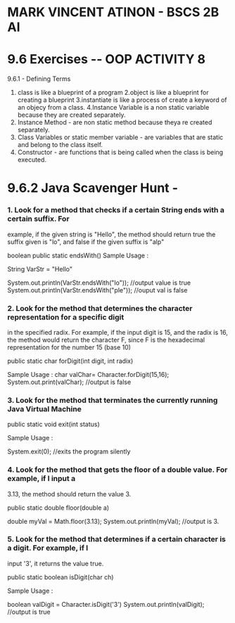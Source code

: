 # MARK VINCENT ATINON - BSCS 2B AI
# 9.6 Exercises -- OOP ACTIVITY 8
9.6.1 - Defining Terms
1. class is like a blueprint of a program
2.object is like a blueprint for creating a blueprint 
3.instantiate is like a process of create a keyword of an objecy from a class.
4.Instance Variable is a non static variable because they are created separately.
5. Instance Method - are non static method because theya re created separately.
6. Class Variables or static member variable - are variables that are static and belong to the class itself.
7. Constructor - are functions that is being called when the class is being executed.

# 9.6.2 Java Scavenger Hunt - 

### 1. Look for a method that checks if a certain String ends with a certain suffix. For
example, if the given string is "Hello", the method should return true the suffix given
is "lo", and false if the given suffix is "alp"

boolean public static endsWith()
Sample Usage :

String VarStr = "Hello"

System.out.println(VarStr.endsWith("lo"));
//output value is true
System.out.println(VarStr.endsWith("ple"));
//ouput val is false

### 2. Look for the method that determines the character representation for a specific digit
in the specified radix. For example, if the input digit is 15, and the radix is 16, the
method would return the character F, since F is the hexadecimal representation for
the number 15 (base 10)

 public static char forDigit(int digit, int radix)  

Sample Usage :
char valChar= Character.forDigit(15,16);
System.out.print(valChar);
//output is false

### 3. Look for the method that terminates the currently running Java Virtual Machine

 public static void exit(int status)

Sample Usage :

System.exit(0);
//exits the program silently


### 4. Look for the method that gets the floor of a double value. For example, if I input a
3.13, the method should return the value 3.

 public static double floor(double a)

double myVal = Math.floor(3.13);
System.out.println(myVal);
//output is 3.


### 5. Look for the method that determines if a certain character is a digit. For example, if I
input '3', it returns the value true.

public static boolean isDigit(char ch)

Sample Usage :

boolean valDigit = Character.isDigit('3')
System.out.println(valDigit);
//output is true
